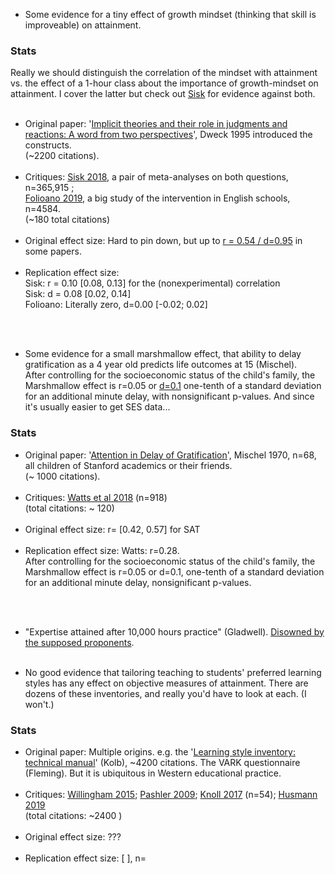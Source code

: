 * Some evidence for a tiny effect of <span class="b">growth mindset</span> (thinking that skill is improveable) on attainment.
<div class="accordion">
	<h3>Stats</h3>
	<div>
		Really we should distinguish the correlation of the mindset with attainment vs. the effect of a 1-hour class about the importance of growth-mindset on attainment. I cover the latter but check out <a href="{{growth}}">Sisk</a> for evidence against both.<br><br>
	<ul>
		<li><span class="b">Original paper</span>: '<a href="{{dweck}}">Implicit theories and their role in judgments and reactions: A word from two perspectives</a>', Dweck 1995 introduced the constructs.
			<br>(&#126;2200 citations).</li><br>
		<li><span class="b">Critiques</span>: 
			<a href="{{growth}}">Sisk 2018</a>, a pair of meta-analyses on both questions, n=365,915 ; <br>
			<a href="{{folio}}">Folioano 2019</a>, a big study of the intervention in English schools, n=4584. 
			<br>(&#126;180 total citations)
		</li><br>
		<li><span class="b">Original effect size</span>: Hard to pin down, but up to <a href="{{dwee}}">r = 0.54 / d=0.95</a> in some papers. </li><br>
		<li><span class="b">Replication effect size</span>:<br>
			Sisk: r = 0.10 [0.08, 0.13] for the (nonexperimental) correlation <br>
			Sisk: d = 0.08 [0.02, 0.14]<br>
			Folioano: Literally zero, d=0.00 [-0.02; 0.02]
		</li><br>
	</ul>
	</div>
</div><br>


* Some evidence for a small <span class="b">marshmallow effect</span>, that ability to delay gratification as a 4 year old predicts life outcomes at 15 (Mischel).<br> After controlling for the socioeconomic status of the child's family, the Marshmallow effect is r=0.05 or <a href="{{marsh}}">d=0.1</a> one-tenth of a standard deviation for an additional minute delay, with nonsignificant p-values. And since it's usually easier to get SES data...
<div class="accordion">
	<h3>Stats</h3>
	<div>
		<ul>
	<li><span class="b">Original paper</span>: '<a href="{{mischel}}">Attention in Delay of Gratification</a>', Mischel 1970, n=68, all children of Stanford academics or their friends.<br>
	(&#126; 1000 citations).</li><br>
	<li><span class="b">Critiques</span>: <a href="{{marsh}}">Watts et al 2018</a> (n=918)
		<br>(total citations: &#126; 120)</li><br>
	<li><span class="b">Original effect size</span>: r= [0.42, 0.57] for SAT </li><br>
	<li><span class="b">Replication effect size</span>: Watts: r=0.28.<br> After controlling for the socioeconomic status of the child's family, the Marshmallow effect is r=0.05 or d=0.1, one-tenth of a standard deviation for an additional minute delay, nonsignificant p-values. </li><br>
	</ul>
	</div>
</div><br>

<!-- Counterevidence: The Origins of You: How Childhood Shapes Later Life -->

<!-- * Perry preschool -->
* "Expertise attained after <span class="b">10,000 hours</span> practice" (Gladwell). <a href="{{ericsson}}">Disowned by the supposed proponents</a>.
<br><br>

<!-- * Attachment style stability -->
* No good evidence that tailoring teaching to students' preferred <span class="b">learning styles</span> has any effect on objective measures of attainment. There are dozens of these inventories, and really you'd have to look at each. (I won't.)
<div class="accordion">
	<h3>Stats</h3>
	<div>
		<ul>
	<li><span class="b">Original paper</span>: Multiple origins. e.g. the '<a href="{{kolb}}">Learning style inventory: technical manual</a>' (Kolb), &#126;4200 citations. The VARK questionnaire (Fleming). But it is ubiquitous in Western educational practice. </li><br>
	<li><span class="b">Critiques</span>: <a href="{{willing}}">Willingham 2015</a>; <a href="{{style}}">Pashler 2009</a>; <a href="{{knoll2}}">Knoll 2017</a> (n=54); <a href="{{hus}}">Husmann 2019</a> <br>
	(total citations: &#126;2400 )</li><br>
	<li><span class="b">Original effect size</span>: ??? </li><br>
	<li><span class="b">Replication effect size</span>: [ ], n=</li><br>
	</ul>
	</div>
</div><br>

<br>